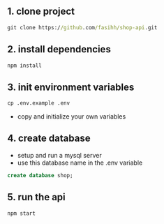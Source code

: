 ## 1. clone project
```cmd
git clone https://github.com/fasihh/shop-api.git
```
## 2. install dependencies
```cmd
npm install
```
## 3. init environment variables
```cmd
cp .env.example .env
```
- copy and initialize your own variables
## 4. create database
- setup and run a mysql server
- use this database name in the .env variable
```sql
create database shop;
```
## 5. run the api
```command
npm start
```
